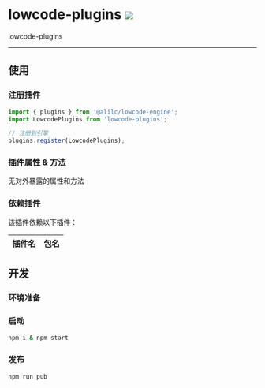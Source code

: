 # lowcode-plugins [![][npm-image]][npm-url]

lowcode-plugins

---

## 使用

### 注册插件
```jsx
import { plugins } from '@alilc/lowcode-engine';
import LowcodePlugins from 'lowcode-plugins';

// 注册到引擎
plugins.register(LowcodePlugins);
```

### 插件属性 & 方法
无对外暴露的属性和方法

### 依赖插件
该插件依赖以下插件：

| 插件名 | 包名 |
| --- | --- |

## 开发
### 环境准备

### 启动
```sh
npm i & npm start
```

### 发布
```sh
npm run pub
```

[npm-image]: https://img.shields.io/badge/lowcode-plugins
[npm-url]: https://www.npmjs.com/package/lowcode-plugins
